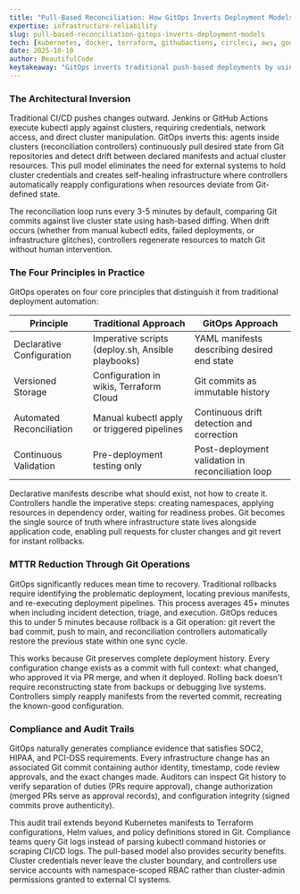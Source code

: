 ```yaml
---
title: "Pull-Based Reconciliation: How GitOps Inverts Deployment Models and Cuts MTTR by 90%"
expertise: infrastructure-reliability
slug: pull-based-reconciliation-gitops-inverts-deployment-models
tech: [kubernetes, docker, terraform, githubactions, circleci, aws, googlecloud, azure]
date: 2025-10-10
author: BeautifulCode
keytakeaway: "GitOps inverts traditional push-based deployments by using in-cluster agents that continuously reconcile Git-declared state with live infrastructure, reducing rollback time from 45+ minutes to under 5 minutes while automatically generating compliance audit trails through Git's version control primitives."
---
```


### The Architectural Inversion

Traditional CI/CD pushes changes outward. Jenkins or GitHub Actions execute kubectl apply against clusters, requiring credentials, network access, and direct cluster manipulation. GitOps inverts this: agents inside clusters (reconciliation controllers) continuously pull desired state from Git repositories and detect drift between declared manifests and actual cluster resources. This pull model eliminates the need for external systems to hold cluster credentials and creates self-healing infrastructure where controllers automatically reapply configurations when resources deviate from Git-defined state.

The reconciliation loop runs every 3-5 minutes by default, comparing Git commits against live cluster state using hash-based diffing. When drift occurs (whether from manual kubectl edits, failed deployments, or infrastructure glitches), controllers regenerate resources to match Git without human intervention.

### The Four Principles in Practice

GitOps operates on four core principles that distinguish it from traditional deployment automation:

| **Principle** | **Traditional Approach** | **GitOps Approach** |
| --- | --- | --- |
| Declarative Configuration | Imperative scripts (deploy.sh, Ansible playbooks) | YAML manifests describing desired end state |
| Versioned Storage | Configuration in wikis, Terraform Cloud | Git commits as immutable history |
| Automated Reconciliation | Manual kubectl apply or triggered pipelines | Continuous drift detection and correction |
| Continuous Validation | Pre-deployment testing only | Post-deployment validation in reconciliation loop |

Declarative manifests describe what should exist, not how to create it. Controllers handle the imperative steps: creating namespaces, applying resources in dependency order, waiting for readiness probes. Git becomes the single source of truth where infrastructure state lives alongside application code, enabling pull requests for cluster changes and git revert for instant rollbacks.

### MTTR Reduction Through Git Operations

GitOps significantly reduces mean time to recovery. Traditional rollbacks require identifying the problematic deployment, locating previous manifests, and re-executing deployment pipelines. This process averages 45+ minutes when including incident detection, triage, and execution. GitOps reduces this to under 5 minutes because rollback is a Git operation: git revert the bad commit, push to main, and reconciliation controllers automatically restore the previous state within one sync cycle.

This works because Git preserves complete deployment history. Every configuration change exists as a commit with full context: what changed, who approved it via PR merge, and when it deployed. Rolling back doesn't require reconstructing state from backups or debugging live systems. Controllers simply reapply manifests from the reverted commit, recreating the known-good configuration.

### Compliance and Audit Trails

GitOps naturally generates compliance evidence that satisfies SOC2, HIPAA, and PCI-DSS requirements. Every infrastructure change has an associated Git commit containing author identity, timestamp, code review approvals, and the exact changes made. Auditors can inspect Git history to verify separation of duties (PRs require approval), change authorization (merged PRs serve as approval records), and configuration integrity (signed commits prove authenticity).

This audit trail extends beyond Kubernetes manifests to Terraform configurations, Helm values, and policy definitions stored in Git. Compliance teams query Git logs instead of parsing kubectl command histories or scraping CI/CD logs. The pull-based model also provides security benefits. Cluster credentials never leave the cluster boundary, and controllers use service accounts with namespace-scoped RBAC rather than cluster-admin permissions granted to external CI systems.